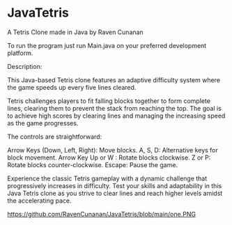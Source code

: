 # JavaTetris
A Tetris Clone made in Java by Raven Cunanan

To run the program just run Main.java on your preferred development platform.

Description:

This Java-based Tetris clone features an adaptive difficulty system where the game speeds up every five lines cleared. 

Tetris challenges players to fit falling blocks together to form complete lines, clearing them to prevent the stack from reaching the top. The goal is to achieve high scores by clearing lines and managing the increasing speed as the game progresses.

The controls are straightforward:

Arrow Keys (Down, Left, Right): Move blocks.
A, S, D: Alternative keys for block movement.
Arrow Key Up or W : Rotate blocks clockwise.
Z or P: Rotate blocks counter-clockwise.
Escape: Pause the game.


Experience the classic Tetris gameplay with a dynamic challenge that progressively increases in difficulty. Test your skills and adaptability in this Java Tetris clone as you strive to clear lines and reach higher levels amidst the accelerating pace.

https://github.com/RavenCunanan/JavaTetris/blob/main/one.PNG
